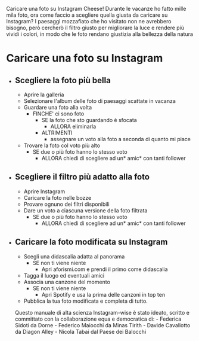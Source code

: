Caricare una foto su Instagram
Cheese!
Durante le vacanze ho fatto mille mila foto, ora come faccio a scegliere quella giusta da caricare su Instagram? I paesaggi mozzafiato che ho visitato non ne avrebbero bisogno, però cercherò il filtro giusto per migliorare la luce e rendere più vividi i colori, in modo che le foto rendano giustizia alla bellezza della natura

# Caricare una foto su Instagram

- ## Scegliere la foto più bella 
    - Aprire la galleria
    - Selezionare l'album delle foto di paesaggi scattate in vacanza
    - Guardare una foto alla volta
        - FINCHE' ci sono foto
            - SE la foto che sto guardando è sfocata
                - ALLORA eliminarla
            - ALTRIMENTI
                - assegnare un voto alla foto a seconda di quanto mi piace
    - Trovare la foto col voto più alto
        - SE due o più foto hanno lo stesso voto 
            - ALLORA chiedi di scegliere ad un* amic* con tanti follower 
- ## Scegliere il filtro più adatto alla foto 
    - Aprire Instagram 
    - Caricare la foto nelle bozze
    - Provare ognuno dei filtri disponibili
    - Dare un voto a ciascuna versione della foto filtrata 
        - SE due o più foto hanno lo stesso voto 
            - ALLORA chiedi di scegliere ad un* amic* con tanti follower 
- ## Caricare la foto modificata su Instagram
    - Scegli una didascalia adatta al panorama
        - SE non ti viene niente 
            - Apri aforismi.com e prendi il primo come didascalia
    - Tagga il luogo ed eventuali amici
    - Associa una canzone del momento 
        - SE non ti viene niente 
            - Apri Spotify e usa la prima delle canzoni in top ten
    - Pubblica la tua foto modificata e completa di tutto. 

    Questo manuale di alta scienza Instagram-wise è stato ideato, scritto e committato con la collaborazione equa e democratica di: 
        - Federica Sidoti da Dorne
        - Federico Maiocchi da Minas Tirith
        - Davide Cavallotto da Diagon Alley 
        - Nicola Tabai dal Paese dei Balocchi 

